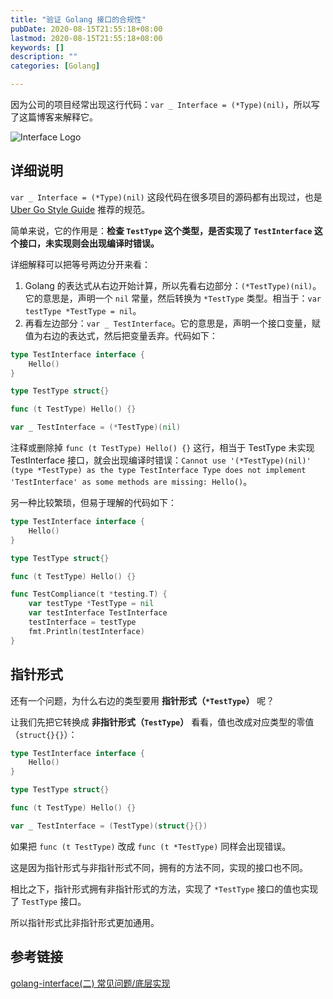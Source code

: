 ```yaml
---
title: "验证 Golang 接口的合规性"
pubDate: 2020-08-15T21:55:18+08:00
lastmod: 2020-08-15T21:55:18+08:00
keywords: []
description: ""
categories: [Golang]

---
```


因为公司的项目经常出现这行代码：`var _ Interface = (*Type)(nil)`，所以写了这篇博客来解释它。

<!--more-->

![Interface Logo](/images/verify-golang-interface-compliance/interface-logo.webp "Interface Logo")

## 详细说明

`var _ Interface = (*Type)(nil)` 这段代码在很多项目的源码都有出现过，也是 [Uber Go Style Guide]("https://github.com/uber-go/guide/blob/master/style.md#verify-interface-compliance" "Uber Go Style Guide") 推荐的规范。

简单来说，它的作用是：**检查 `TestType` 这个类型，是否实现了 `TestInterface` 这个接口，未实现则会出现编译时错误。**

详细解释可以把等号两边分开来看：

1. Golang 的表达式从右边开始计算，所以先看右边部分：`(*TestType)(nil)`。它的意思是，声明一个 `nil` 常量，然后转换为 `*TestType` 类型。相当于：`var testType *TestType = nil`。
2. 再看左边部分：`var _ TestInterface`。它的意思是，声明一个接口变量，赋值为右边的表达式，然后把变量丢弃。代码如下：

```go
type TestInterface interface {
	Hello()
}

type TestType struct{}

func (t TestType) Hello() {}

var _ TestInterface = (*TestType)(nil)
```

注释或删除掉 `func (t TestType) Hello() {}` 这行，相当于 TestType 未实现 TestInterface 接口，就会出现编译时错误：`Cannot use '(*TestType)(nil)' (type *TestType) as the type TestInterface Type does not implement 'TestInterface' as some methods are missing: Hello()`。

另一种比较繁琐，但易于理解的代码如下：

```go
type TestInterface interface {
	Hello()
}

type TestType struct{}

func (t TestType) Hello() {}

func TestCompliance(t *testing.T) {
	var testType *TestType = nil
	var testInterface TestInterface
	testInterface = testType
	fmt.Println(testInterface)
}
```

## 指针形式

还有一个问题，为什么右边的类型要用 **指针形式（`*TestType`）** 呢？

让我们先把它转换成 **非指针形式（`TestType`）** 看看，值也改成对应类型的零值（`struct{}{}`）：

```go
type TestInterface interface {
	Hello()
}

type TestType struct{}

func (t TestType) Hello() {}

var _ TestInterface = (TestType)(struct{}{})
```

如果把 `func (t TestType)` 改成 `func (t *TestType)` 同样会出现错误。

这是因为指针形式与非指针形式不同，拥有的方法不同，实现的接口也不同。

相比之下，指针形式拥有非指针形式的方法，实现了 `*TestType` 接口的值也实现了 `TestType` 接口。

所以指针形式比非指针形式更加通用。

## 参考链接

[golang-interface(二) 常见问题/底层实现](https://juejin.cn/post/6984060198428573733 "golang-interface(二) 常见问题/底层实现")
